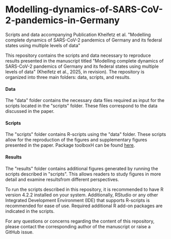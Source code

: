 # Modelling-dynamics-of-SARS-CoV-2-pandemics-in-Germany

Scripts and data accompanying Publication Kheifetz et al. "Modelling complete dynamics of SARS-CoV-2 pandemics of Germany and its federal states using multiple levels of data"

This repository contains the scripts and data necessary to reproduce results presented in the manuscript titled "Modelling complete dynamics of SARS-CoV-2 pandemics of Germany and its federal states using multiple levels of data" (Kheifetz et al., 2025, in revision). The repository is organized into three main folders: data, scripts, and results.

#### Data

The "data" folder contains the necessary data files required as input for the scripts located in the "scripts" folder. These files correspond to the data discussed in the paper.

#### Scripts

The "scripts" folder contains R-scripts using the "data" folder. These scripts allow for the reproduction of the figures and supplementary figures presented in the paper. Package toolboxH can be found [here](https://github.com/holgerman/toolboxH).

#### Results

The "results" folder contains additional figures generated by running the scripts described in "scripts". This allows readers to study figures in more detail and examine resultsfrom different perspectives. 


To run the scripts described in this repository, it is recommended to have R version 4.2.2 installed on your system. Additionally, RStudio or any other Integrated Development Environment (IDE) that supports R-scripts is recommended for ease of use. Required additional R add-on packages are indicated in the scripts.

For any questions or concerns regarding the content of this repository, please contact the corresponding author of the manuscript or raise a GitHub issue.
